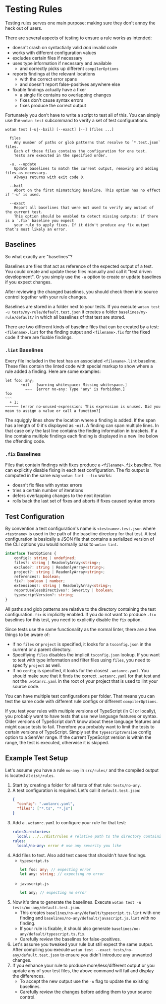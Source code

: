 # Testing Rules

Testing rules serves one main purpose: making sure they don't annoy the heck out of users.

There are several aspects of testing to ensure a rule works as intended:

* doesn't crash on syntactially valid *and* invalid code
* works with different configuration values
* excludes certain files if necessary
* uses type information if necessary and available
  * and correctly picks up different `compilerOptions`
* reports findings at the relevant locations
  * with the correct error spans
  * and doesn't report false-positives anywhere else
* fixable findings actually have a fixer
  * a single fix contains no overlapping changes
  * fixes don't cause syntax errors
  * fixes produce the correct output

Fortunately you don't have to write a script to test all of this. You can simply use the `wotan test` subcommand to verify a set of test configurations.

```
wotan test [-u|--bail] [--exact] [--] [files ...]

  files
    Any number of paths or glob patterns that resolve to `*.test.json` files.
    Each of these files contains the configuration for one test.
    Tests are executed in the specified order.

  -u, --update
    Update baselines to match the current output, removing and adding files as necessary.
    Always returns with exit code 0.

  --bail
    Abort on the first mismatching baseline. This option has no effect if '-u' is used.

  --exact
    Report all baselines that were not used to verify any output of the current test.
    This option should be enabled to detect missing outputs: if there is a `.fix` baseline you expect
    your rule to apply fixes. If it didn't produce any fix output that's most likely an error.
```

## Baselines

So what exactly are "baselines"?

Baselines are files that act as reference of the expected output of a test. You could create and update these files manually and call it "test driven development". Or you simply use the `-u` option to create or update baselines if you expect changes.

After reviewing the changed baselines, you should check them into source control together with your rule changes.

Baselines are stored in a folder next to your tests. If you execute `wotan test -u tests/my-rule/default.test.json` it creates a folder `baselines/my-rule/default/` in which all baselines of that test are stored.

There are two different kinds of baseline files that can be created by a test: `<filename>.lint` for the finding output and `<filename>.fix` for the fixed code if there are fixable findings.

### `.lint` Baselines

Every file included in the test has an associated `<filename>.lint` baseline. These files contain the linted code with special markup to show where a rule added a finding. Here are some examples:

```
let foo: any;
       ~nil   [warning whitespace: Missing whitespace.]
         ~~~  [error no-any: Type 'any' is forbidden.]
foo
~~~
  + 1;
~~~~~~ [error no-unused-expression: This expression is unused. Did you mean to assign a value or call a function?]
```

The squiggly lines show the location where a finding is added. If the span has a length of 0 it's displayed as `~nil`.
A finding can span multiple lines. In that case only the last line contains the finding information in brackets.
If a line contains multiple findings each finding is displayed in a new line below the offending code.

### `.fix` Baselines

Files that contain findings with fixes produce a `<filename>.fix` baseline. You can explicitly disable fixing in each test configuration.
The fix output is computed in the same way `wotan lint --fix` works:

* doesn't fix files with syntax errors
* tries a certain number of iterations
* defers overlapping changes to the next iteration
* rolls back the last set of fixes and aborts if fixes caused syntax errors

## Test Configuration

By convention a test configuration's name is `<testname>.test.json` where `<testname>` is used in the path of the baseline directory for that test.
A test configuration is basically a JSON file that contains a serialized version of the CLI options you would normally pass to `wotan lint`.

```ts
interface TestOptions {
    config?: string | undefined;
    files?: string | ReadonlyArray<string>;
    exclude?: string | ReadonlyArray<string>;
    project?: string | ReadonlyArray<string>;
    references?: boolean;
    fix?: boolean | number;
    extensions?: string | ReadonlyArray<string>;
    reportUselessDirectives?: Severity | boolean;
    typescriptVersion?: string;
}
```

All paths and glob patterns are relative to the directory containing the test configuration.
`fix` is implicitly enabled. If you do not want to produce `.fix` baselines for this test, you need to explicitly disable the `fix` option.

Since tests use the same functionality as the normal linter, there are a few things to be aware of:

* If no `files` or `project` is specified, it looks for a `tsconfig.json` in the current or a parent directory.
* Specifiying `files` disables the implicit `tsconfig.json` lookup. If you want to test with type information and filter files using `files`, you need to specify `project` as well.
* If no `config` is specified, it looks for the closest `.wotanrc.yaml`. You should make sure that it finds the correct `.wotanrc.yaml` for that test and not the `.wotanrc.yaml` in the root of your project that is used to lint your source code.

You can have multiple test configurations per folder. That means you can test the same code with different rule configs or different `compilerOptions`.

If you test your rules with multiple versions of TypeScript (in CI or locally), you probably want to have tests that use new language features or syntax. Older versions of TypeScript don't know about these language features and might cause tests to fail. Therefore you probably want to limit the tests to certain versions of TypeScript. Simply set the `typescriptVersion` config option to a SemVer range. If the current TypeScript version is within the range, the test is executed, otherwise it is skipped.

## Example Test Setup

Let's assume you have a rule `no-any` in `src/rules/` and the compiled output is located at `dist/rules`.

1. Start by creating a folder for all tests of that rule: `tests/no-any`.
1. A test configuration is required. Let's call it `default.test.json`:
   ```json
   {
     "config": ".wotanrc.yaml",
     "files": ["*.ts", "*.js"]
   }
   ```
1. Add a `.wotanrc.yaml` to configure your rule for that test:
   ```yaml
   rulesDirectories:
     local: ../../dist/rules # relative path to the directory containing the compiled version of your rule
   rules:
     local/no-any: error # use any severity you like
   ```
1. Add files to test. Also add test cases that shouldn't have findings.
   * `typescript.ts`
      ```ts
      let foo: any; // expecting error
      let any: string; // expecting no error
      ```
   * `javascript.js`
      ```js
      let any; // expecting no error
      ```
1. Now it's time to generate the baselines. Execute `wotan test -u tests/no-any/default.test.json`.
   * This creates `baselines/no-any/default/typescript.ts.lint` with one finding and `baselines/no-any/default/javascript.js.lint` with no finding.
   * If your rule is fixable, it should also generate `baselines/no-any/default/typescript.ts.fix`.
   * Carefully review the baselines for false-positives.
1. Let's assume you tweaked your rule but still expect the same output. After compiling you execute `wotan test --exact tests/no-any/default.test.json` to ensure you didn't introduce any unwanted changes.
1. If you enhance your rule to produce more/less/different output or you update any of your test files, the above command will fail and display the differences.
   * To accept the new output use the `-u` flag to update the existing baselines.
   * Carefully review the changes before adding them to your source control.
